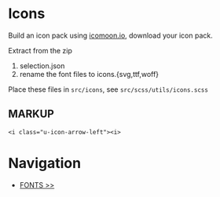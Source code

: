 # Icons

Build an icon pack using [icomoon.io](https://icomoon.io/), download your icon pack.

Extract from the zip

1. selection.json
2. rename the font files to icons.{svg,ttf,woff}

Place these files in `src/icons`, see `src/scss/utils/icons.scss`

## MARKUP

`<i class="u-icon-arrow-left"><i>`

# Navigation

- [FONTS >>](fonts.md)
